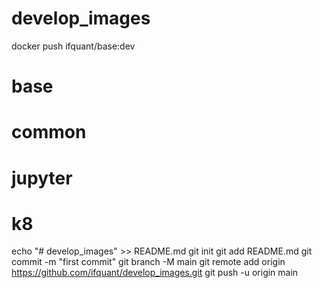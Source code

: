 # develop_images
docker push ifquant/base:dev


# base 


# common


# jupyter



# k8


echo "# develop_images" >> README.md
git init
git add README.md
git commit -m "first commit"
git branch -M main
git remote add origin https://github.com/ifquant/develop_images.git
git push -u origin main

